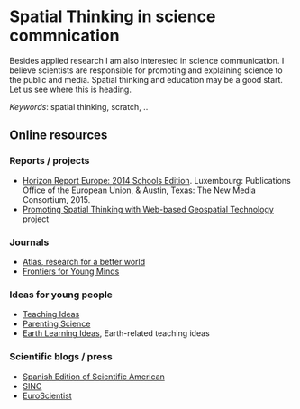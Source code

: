 # Spatial Thinking in science commnication

Besides applied research I am also interested in science communication. I believe scientists are responsible for promoting and explaining science to the public and media. Spatial thinking and education may be a good start. Let us see where this is heading.

*Keywords*: spatial thinking, scratch, ..

## Online resources 

### Reports / projects
* [Horizon Report Europe: 2014 Schools Edition](https://ec.europa.eu/jrc/sites/default/files/2014-nmc-horizon-report-eu-en_online.pdf). Luxembourg: Publications Office of the European Union, & Austin, Texas: The New Media Consortium, 2015.
* [Promoting Spatial Thinking with Web-based Geospatial Technology](http://coe.lehigh.edu/research/promoting-spatial-thinking-web-based-geospatial-technology) project


### Journals  
* [Atlas, research for a better world](http://www.elsevier.com/atlas)
* [Frontiers for Young Minds](http://kids.frontiersin.org/)

### Ideas for young people 
* [Teaching Ideas](http://www.teachingideas.co.uk/)
* [Parenting Science](http://www.parentingscience.com/)
* [Earth Learning Ideas](http://www.earthlearningidea.com/), Earth-related teaching ideas 

### Scientific blogs / press
* [Spanish Edition of Scientific American](http://www.investigacionyciencia.es/blogs/ultimos-articulos)
* [SINC](http://www.agenciasinc.es/)
* [EuroScientist](http://www.euroscientist.com/)